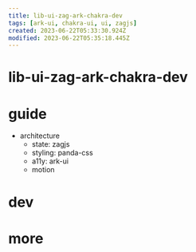 ```yaml
---
title: lib-ui-zag-ark-chakra-dev
tags: [ark-ui, chakra-ui, ui, zagjs]
created: 2023-06-22T05:33:30.924Z
modified: 2023-06-22T05:35:18.445Z
---
```


# lib-ui-zag-ark-chakra-dev

# guide

- architecture
  - state: zagjs
  - styling: panda-css
  - a11y: ark-ui
  - motion
# dev

# more
